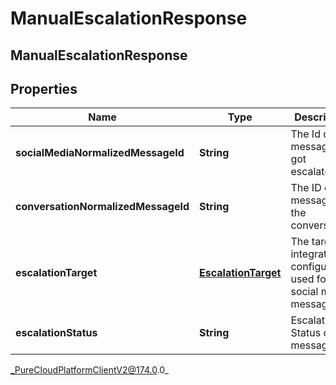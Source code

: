 # ManualEscalationResponse

## ManualEscalationResponse

## Properties

|Name | Type | Description | Notes|
|------------ | ------------- | ------------- | -------------|
| **socialMediaNormalizedMessageId** | **String** | The Id of the message that got escalated. | [optional] |
| **conversationNormalizedMessageId** | **String** | The ID of the message in the conversation. | [optional] |
| **escalationTarget** | [**EscalationTarget**](EscalationTarget) | The target integration configuration used for an social media message. | [optional] |
| **escalationStatus** | **String** | Escalation Status of the message. | [optional] |



_PureCloudPlatformClientV2@174.0.0_

